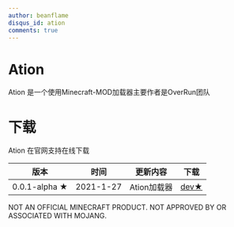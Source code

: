 ```yaml
---
author: beanflame
disqus_id: ation
comments: true
---
```



# Ation

Ation 是一个使用Minecraft-MOD加载器主要作者是OverRun团队

# 下载

Ation 在官网支持在线下载

| 版本 | 时间 | 更新内容 | 下载 |
|-----|------|---------|--------|
| 0.0.1-alpha ★ | 2021-1-27 | Ation加载器 | [dev★](https://github.com/Over-Run/ation/archive/refs/tags/ation-0.0.1-20210127-alpha-dev.zip) |



























NOT AN OFFICIAL MINECRAFT PRODUCT. NOT APPROVED BY OR ASSOCIATED WITH MOJANG.



